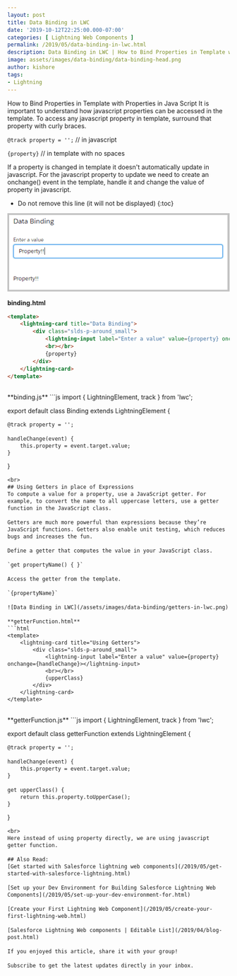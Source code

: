 ```yaml
---
layout: post
title: Data Binding in LWC
date: '2019-10-12T22:25:00.000-07:00'
categories: [ Lightning Web Components ]
permalink: /2019/05/data-binding-in-lwc.html
description: Data Binding in LWC | How to Bind Properties in Template with Properties in Java Script It is important to understand how java script properties can be accessed in template. To access any java script property in template surround that property with curly braces.@track property = '';in javascript {property} in template with no spacesIf a property is changed in template it doesn't automatically update in java script. For the java script property to update we need to create a onchange() event in template and handle it and change the value of property in java script.
image: assets/images/data-binding/data-binding-head.png
author: kishore
tags:
- Lightning
---
```

How to Bind Properties in Template with Properties in Java Script
It is important to understand how javascript properties can be accessed in the template. To access any javascript property in template, surround that property with curly braces.

`@track property = '';`           // in javascript

`{property}`              // in template with no spaces

If a property is changed in template it doesn't automatically update in javascript. For the javascript property to update we need to create an onchange() event in the template, handle it and change the value of property in javascript.

* Do not remove this line (it will not be displayed)
{:toc}

![Data Binding in LWC](/assets/images/data-binding/data-binding.png)

**binding.html**
```html
<template>
    <lightning-card title="Data Binding">
        <div class="slds-p-around_small">
            <lightning-input label="Enter a value" value={property} onchange={handleChange}></lightning-input>
            <br></br>
            {property}
        </div>
    </lightning-card>
</template>
```
<br>
**binding.js**
```js
import { LightningElement, track } from 'lwc';

export default class Binding extends LightningElement {

    @track property = '';

    handleChange(event) {
        this.property = event.target.value;
    }
}
```
<br>
## Using Getters in place of Expressions
To compute a value for a property, use a JavaScript getter. For example, to convert the name to all uppercase letters, use a getter function in the JavaScript class.

Getters are much more powerful than expressions because they’re JavaScript functions. Getters also enable unit testing, which reduces bugs and increases the fun.

Define a getter that computes the value in your JavaScript class.

`get propertyName() { }`

Access the getter from the template.

`{propertyName}`

![Data Binding in LWC](/assets/images/data-binding/getters-in-lwc.png)

**getterFunction.html**
```html
<template>
    <lightning-card title="Using Getters">
        <div class="slds-p-around_small">
            <lightning-input label="Enter a value" value={property} onchange={handleChange}></lightning-input>
            <br></br>
            {upperClass}
        </div>
    </lightning-card>
</template>
```
<br>
**getterFunction.js**
```js
import { LightningElement, track } from 'lwc';

export default class getterFunction extends LightningElement {

    @track property = '';

    handleChange(event) {
        this.property = event.target.value;
    }

    get upperClass() {
        return this.property.toUpperCase();
    }
}
```
<br>
Here instead of using property directly, we are using javascript getter function.

## Also Read:
[Get started with Salesforce lightning web components](/2019/05/get-started-with-salesforce-lightning.html)

[Set up your Dev Environment for Building Salesforce Lightning Web Components](/2019/05/set-up-your-dev-environment-for.html)

[Create your First Lightning Web Component](/2019/05/create-your-first-lightning-web.html)

[Salesforce Lightning Web components | Editable List](/2019/04/blog-post.html)

If you enjoyed this article, share it with your group!

Subscribe to get the latest updates directly in your inbox.
